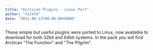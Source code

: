 ```yaml
---
title: "Arctican Plugins - Linux Port"
author: "falkTX"
date: "2011-09-13T00:00:00+0000"
---
```

These simple but useful plugins were ported to Linux, now available to download for both 32bit and 64bit systems.
In the pack you will find Arctican "The Function" and "The Pilgrim".
